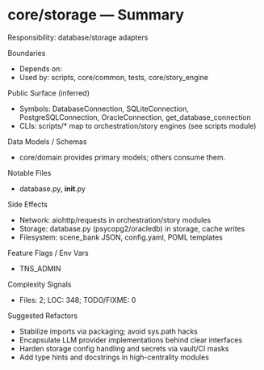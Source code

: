 ﻿# core/storage — Summary

Responsibility: database/storage adapters

Boundaries
- Depends on: 
- Used by: scripts, core/common, tests, core/story_engine

Public Surface (inferred)
- Symbols: DatabaseConnection, SQLiteConnection, PostgreSQLConnection, OracleConnection, get_database_connection
- CLIs: scripts/* map to orchestration/story engines (see scripts module)

Data Models / Schemas
- core/domain provides primary models; others consume them.

Notable Files
- database.py, __init__.py

Side Effects
- Network: aiohttp/requests in orchestration/story modules
- Storage: database.py (psycopg2/oracledb) in storage, cache writes
- Filesystem: scene_bank JSON, config.yaml, POML templates

Feature Flags / Env Vars
- TNS_ADMIN

Complexity Signals
- Files: 2; LOC: 348; TODO/FIXME: 0

Suggested Refactors
- Stabilize imports via packaging; avoid sys.path hacks
- Encapsulate LLM provider implementations behind clear interfaces
- Harden storage config handling and secrets via vault/CI masks
- Add type hints and docstrings in high-centrality modules
